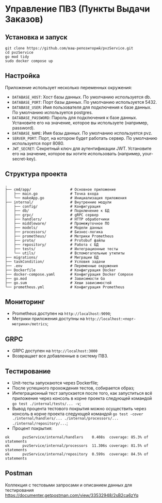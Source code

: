 # Управление ПВЗ (Пункты Выдачи Заказов)

## Установка и запуск

```
git clone https://github.com/ваш-репозиторий/pvzService.git
cd pvzService
go mod tidy
sudo docker compose up
```

## Настройка

Приложение использует несколько переменных окружения:

- ```DATABASE_HOST```: Хост базы данных. По умолчанию используется db.  
- ```DATABASE_PORT```: Порт базы данных. По умолчанию используется 5432.  
- ```DATABASE_USER```: Имя пользователя для подключения к базе данных. По умолчанию используется postgres.  
- ```DATABASE_PASSWORD```: Пароль для подключения к базе данных. Установите его на значение, которое вы используете (например, password).  
- ```DATABASE_NAME```: Имя базы данных. По умолчанию используется pvz.  
- ```SERVER_PORT```: Порт, на котором будет работать сервер. По умолчанию используется порт 8080.  
- ```JWT_SECRET```: Секретный ключ для аутентификации JWT. Установите его на значение, которое вы хотите использовать (например, your-secret-key).  

## Структура проекта
```
.
├── cmd/app/                  # Основное приложение
│   ├── main.go               # Точка входа
│   └── makeApp.go            # Инициализация приложения
├── internal/                 # Внутренние модули
│   ├── config/               # Конфигурация
│   ├── db/                   # Подключение к БД
│   ├── grpc/                 # gRPC сервер
│   ├── handlers/             # HTTP обработчики
│   ├── middleware/           # Промежуточное ПО
│   ├── models/               # Модели данных
│   ├── processors/           # Бизнес-логика
│   ├── prometheus/           # Метрики Prometheus
│   ├── proto/                # Protobuf файлы
│   ├── repository/           # Работа с БД
│   ├── tests/                # Интеграционные тесты
│   └── utils/                # Вспомогательные утилиты
├── migrations/               # Миграции БД
├── taskСondition/            # Условия задачи 
├── .env                      # Переменные окружения
├── Dockerfile                # Конфигурация Docker
├── docker-compose.yaml       # Конфигурация Docker Compose
├── go.mod                    # Зависимости Go
├── go.sum                    # Хеши зависимостей
└── prometheus.yml            # Конфигурация Prometheus
```

## Мониторинг
- Prometheus доступен на ```http://localhost:9090```;
- Метрики приложения доступны на ```http://localhost:<порт-метрики>/metrics```;

## GRPC
- GRPC доступен на ```http://localhost:3000```
- Возвращает все добавленные в систему ПВЗ.

## Тестирование
- Unit-тесты запускаются через Dockerfile;
- После успешного прохождения тестов, собирается образ;
- Интеграционный тест запускается после того, как запуститься всё приложение через консоль в корне проекта следующей командой ``` go test ./internal/tests/... -v```;
- Вывод процента тестового покрытия можно осуществить через консоль в корне проекта следующей командой ```go test -cover ./internal/handlers/... ./internal/processors/... ./internal/repository/...```;
- Процент покрытия:
``` 
ok      pvzService/internal/handlers    0.408s  coverage: 85.3% of statements
ok      pvzService/internal/processors  11.306s coverage: 81.5% of statements
ok      pvzService/internal/repository  0.599s  coverage: 84.5% of statements
```
## Postman
Коллекция с тестовыми запросами и описанием данных для тестирования
https://documenter.getpostman.com/view/33532948/2sB2ca6zYq


